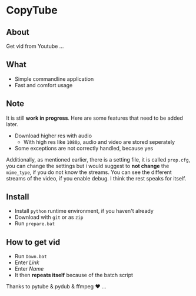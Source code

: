# CopyTube
## About
Get vid from Youtube ...

## What
* Simple commandline application
* Fast and comfort usage

## Note
It is still **work in progress**. Here are some features that
need to be added later.

* Download higher res with audio
  * With high res like `1080p`, audio and video are stored seperately
* Some exceptions are not correctly handled, because yes

Additionally, as mentioned earlier, there is a setting file, it is called
`prop.cfg`, you can change the settings but i would suggest to **not change** the
`mime_type`, if you do not know the streams. You can see the different streams
of the video, if you enable debug. I think the rest speaks for itself.

## Install
* Install `python` runtime environment, if you haven't already
* Download with `git` or as `zip`
* Run `prepare.bat`

## How to get vid
* Run `Down.bat`
* Enter *Link*
* Enter *Name*
* It then **repeats itself** because of the batch script

Thanks to pytube & pydub & ffmpeg ❤️ ...
